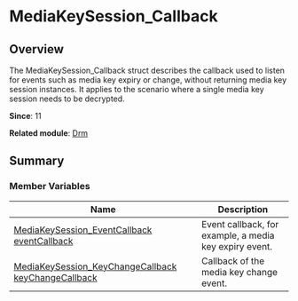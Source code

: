 # MediaKeySession_Callback


## Overview

The MediaKeySession_Callback struct describes the callback used to listen for events such as media key expiry or change, without returning media key session instances. It applies to the scenario where a single media key session needs to be decrypted.

**Since**: 11

**Related module**: [Drm](_drm.md)


## Summary


### Member Variables

| Name| Description| 
| -------- | -------- |
| [MediaKeySession_EventCallback](_drm.md#mediakeysession_eventcallback) [eventCallback](_drm.md#eventcallback-12) | Event callback, for example, a media key expiry event.|
| [MediaKeySession_KeyChangeCallback](_drm.md#mediakeysession_keychangecallback) [keyChangeCallback](_drm.md#keychangecallback-12) | Callback of the media key change event.|
